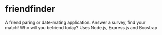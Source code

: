 # friendfinder
A friend paring or date-mating application. Answer a survey, find your match! Who will you befriend today? Uses Node.js, Express.js and Boostrap

